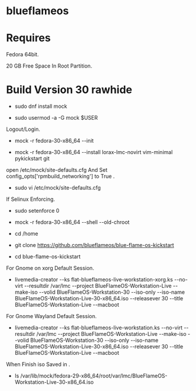 # blueflameos

# Requires 

Fedora 64bit.

20 GB Free Space In Root Partition.




# Build Version 30 rawhide

* sudo dnf install mock

* sudo usermod -a -G mock $USER

Logout/Login.




* mock -r fedora-30-x86_64 --init

* mock -r fedora-30-x86_64 --install lorax-lmc-novirt vim-minimal pykickstart git

open /etc/mock/site-defaults.cfg And Set config_opts['rpmbuild_networking'] to True .
* sudo vi /etc/mock/site-defaults.cfg




If Selinux Enforcing.
* sudo setenforce 0




* mock -r fedora-30-x86_64 --shell --old-chroot

* cd /home

* git clone https://github.com/blueflameos/blue-flame-os-kickstart

* cd blue-flame-os-kickstart



For Gnome on xorg Default Session.
* livemedia-creator --ks flat-blueflameos-live-workstation-xorg.ks --no-virt --resultdir /var/lmc --project BlueFlameOS-Workstation-Live --make-iso --volid BlueFlameOS-Workstation-30 --iso-only --iso-name BlueFlameOS-Workstation-Live-30-x86_64.iso --releasever 30 --title BlueFlameOS-Workstation-Live --macboot 



For Gnome Wayland Default Session.
* livemedia-creator --ks flat-blueflameos-live-workstation.ks --no-virt --resultdir /var/lmc --project BlueFlameOS-Workstation-Live --make-iso --volid BlueFlameOS-Workstation-30 --iso-only --iso-name BlueFlameOS-Workstation-Live-30-x86_64.iso --releasever 30 --title BlueFlameOS-Workstation-Live --macboot 




When Finish iso Saved in .
* ls /var/lib/mock/fedora-29-x86_64/root/var/lmc/BlueFlameOS-Workstation-Live-30-x86_64.iso 


